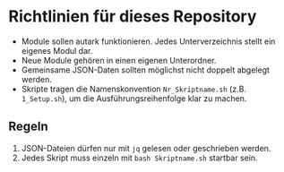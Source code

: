 # Richtlinien für dieses Repository

- Module sollen autark funktionieren. Jedes Unterverzeichnis stellt ein eigenes Modul dar.
- Neue Module gehören in einen eigenen Unterordner.
- Gemeinsame JSON-Daten sollten möglichst nicht doppelt abgelegt werden.
- Skripte tragen die Namenskonvention `Nr_Skriptname.sh` (z.B. `1_Setup.sh`), um die Ausführungsreihenfolge klar zu machen.

## Regeln
1. JSON-Dateien dürfen nur mit `jq` gelesen oder geschrieben werden.
2. Jedes Skript muss einzeln mit `bash Skriptname.sh` startbar sein.
